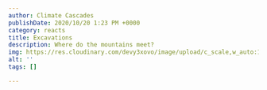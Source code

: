 ```yaml
---
author: Climate Cascades
publishDate: 2020/10/20 1:23 PM +0000
category: reacts
title: Excavations
description: Where do the mountains meet?
img: https://res.cloudinary.com/devy3xovo/image/upload/c_scale,w_auto:100,dpr_auto/v1603200087/climatecascades/_DSC0995_rzcfa2.jpg
alt: ''
tags: []

---
```

